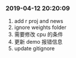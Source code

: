 ### 2019-04-12 20:20:09

1. add r proj and news
1. ignore weights folder
1. 需要修改 cpu 的条件
1. 更新 demo 报错信息
1. update gitignore
